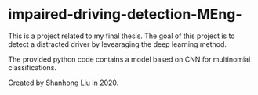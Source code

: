 # impaired-driving-detection-MEng-

This is a project related to my final thesis. The goal of this project is to detect a distracted driver by levearaging the deep learning method.

The provided python code contains a model based on CNN for multinomial classifications.

Created by Shanhong Liu in 2020.
